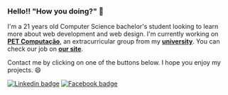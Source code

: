 ### Hello!! "How you doing?" 👋

I'm a 21 years old Computer Science bachelor's student looking to learn more about web development and web design. I'm currently working on <b>[PET Computação](https://github.com/pet-comp)</b>, an extracurricular group from my <b>[university](https://www5.usp.br/)</b>. You can check our job on <b>[our site](https://pet.icmc.usp.br/)</b>.

Contact me by clicking on one of the buttons below. I hope you enjoy my projects. :smile:

[![Linkedin badge](https://img.shields.io/badge/-Henrique%20dos%20Santos-blue?logo=Linkedin&logoColor=white&link=https://www.linkedin.com/in/henriquesqs/)](https://www.linkedin.com/in/henriquesqs/)
[![Facebook badge](https://img.shields.io/badge/-Henrique%20dos%20Santos-blue?logo=Facebook&logoColor=white&link=https://www.facebook.com/henriquesqs/)](https://www.facebook.com/henriquesqs/)
